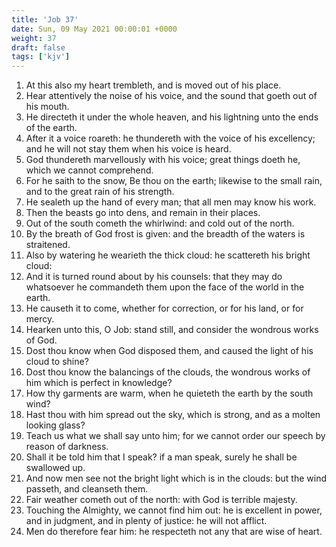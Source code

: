 ```yaml
---
title: 'Job 37'
date: Sun, 09 May 2021 00:00:01 +0000
weight: 37
draft: false
tags: ['kjv'] 
---
```


1. At this also my heart trembleth, and is moved out of his place.
2. Hear attentively the noise of his voice, and the sound that goeth out of his mouth.
3. He directeth it under the whole heaven, and his lightning unto the ends of the earth.
4. After it a voice roareth: he thundereth with the voice of his excellency; and he will not stay them when his voice is heard.
5. God thundereth marvellously with his voice; great things doeth he, which we cannot comprehend.
6. For he saith to the snow, Be thou on the earth; likewise to the small rain, and to the great rain of his strength.
7. He sealeth up the hand of every man; that all men may know his work.
8. Then the beasts go into dens, and remain in their places.
9. Out of the south cometh the whirlwind: and cold out of the north.
10. By the breath of God frost is given: and the breadth of the waters is straitened.
11. Also by watering he wearieth the thick cloud: he scattereth his bright cloud:
12. And it is turned round about by his counsels: that they may do whatsoever he commandeth them upon the face of the world in the earth.
13. He causeth it to come, whether for correction, or for his land, or for mercy.
14. Hearken unto this, O Job: stand still, and consider the wondrous works of God.
15. Dost thou know when God disposed them, and caused the light of his cloud to shine?
16. Dost thou know the balancings of the clouds, the wondrous works of him which is perfect in knowledge?
17. How thy garments are warm, when he quieteth the earth by the south wind?
18. Hast thou with him spread out the sky, which is strong, and as a molten looking glass?
19. Teach us what we shall say unto him; for we cannot order our speech by reason of darkness.
20. Shall it be told him that I speak? if a man speak, surely he shall be swallowed up.
21. And now men see not the bright light which is in the clouds: but the wind passeth, and cleanseth them.
22. Fair weather cometh out of the north: with God is terrible majesty.
23. Touching the Almighty, we cannot find him out: he is excellent in power, and in judgment, and in plenty of justice: he will not afflict.
24. Men do therefore fear him: he respecteth not any that are wise of heart.
